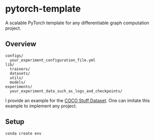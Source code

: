 # pytorch-template
A scalable PyTorch template for any differentiable graph computation project.

## Overview
```
configs/
  your_experiment_configuration_file.yml
lib/
  trainers/
  datasets/
  utils/
  models/
experiments/
  your_experiment_data_such_as_logs_and_checkpoints/
```

I provide an example for the [COCO Stuff Dataset](https://github.com/nightrome/cocostuff). One can imitate this example to implement any project. 

## Setup
```bash
conda create env
```
